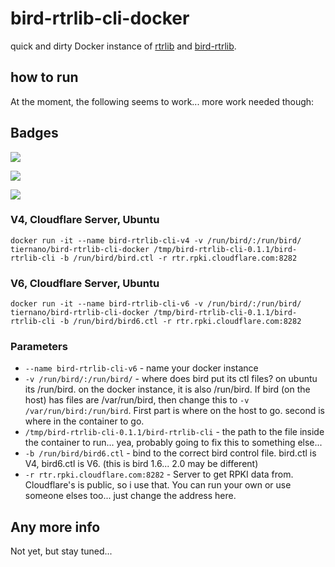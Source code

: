 # bird-rtrlib-cli-docker

quick and dirty Docker instance of [rtrlib](https://github.com/rtrlib/rtrlib/) and [bird-rtrlib](https://github.com/rtrlib/bird-rtrlib-cli).

## how to run

At the moment, the following seems to work... more work needed though:

## Badges

[![](https://images.microbadger.com/badges/image/tiernano/bird-rtrlib-cli-docker.svg)](https://microbadger.com/images/tiernano/bird-rtrlib-cli-docker "Get your own image badge on microbadger.com")

[![](https://images.microbadger.com/badges/version/tiernano/bird-rtrlib-cli-docker.svg)](https://microbadger.com/images/tiernano/bird-rtrlib-cli-docker "Get your own version badge on microbadger.com")

[![](https://images.microbadger.com/badges/commit/tiernano/bird-rtrlib-cli-docker.svg)](https://microbadger.com/images/tiernano/bird-rtrlib-cli-docker "Get your own commit badge on microbadger.com")

### V4, Cloudflare Server, Ubuntu

`docker run -it --name bird-rtrlib-cli-v4 -v /run/bird/:/run/bird/ tiernano/bird-rtrlib-cli-docker /tmp/bird-rtrlib-cli-0.1.1/bird-rtrlib-cli -b /run/bird/bird.ctl -r rtr.rpki.cloudflare.com:8282`

### V6, Cloudflare Server, Ubuntu

`docker run -it --name bird-rtrlib-cli-v6 -v /run/bird/:/run/bird/ tiernano/bird-rtrlib-cli-docker /tmp/bird-rtrlib-cli-0.1.1/bird-rtrlib-cli -b /run/bird/bird6.ctl -r rtr.rpki.cloudflare.com:8282`

### Parameters

* `--name bird-rtrlib-cli-v6` - name your docker instance
* `-v /run/bird/:/run/bird/` - where does bird put its ctl files? on ubuntu its /run/bird. on the docker instance, it is also /run/bird. If bird (on the host) has files are /var/run/bird, then change this to `-v /var/run/bird:/run/bird`. First part is where on the host to go. second is where in the container to go.
* `/tmp/bird-rtrlib-cli-0.1.1/bird-rtrlib-cli` - the path to the file inside the container to run... yea, probably going to fix this to something else...
* `-b /run/bird/bird6.ctl` - bind to the correct bird control file. bird.ctl is V4, bird6.ctl is V6. (this is bird 1.6... 2.0 may be different)
* `-r rtr.rpki.cloudflare.com:8282` - Server to get RPKI data from. Cloudflare's is public, so i use that. You can run your own or use someone elses too... just change the address here.

## Any more info

Not yet, but stay tuned...
